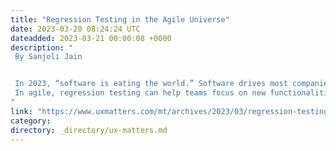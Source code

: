 ```yaml
---
title: "Regression Testing in the Agile Universe"
date: 2023-03-20 08:24:24 UTC
dateadded: 2023-03-21 00:00:08 +0000
description: "
 By Sanjoli Jain 


 In 2023, “software is eating the world.” Software drives most companies today. This means that more and more companies are  becoming agile—and so are the processes and methods by which these companies function. Most companies are on the lookout for methods that reduce their products’ time to market, which can be challenging for in-house teams such as testing teams. As a result, software-testing professionals need to curate a solid approach that lets them keep up with all the changes, updates, and operations. 
 In agile, regression testing can help teams focus on new functionalities, but also preserve the stability of each product increment and update. Teams use regression testing to ensure that tested software continues to perform well after every modification. Read More 
"
link: "https://www.uxmatters.com/mt/archives/2023/03/regression-testing-in-the-agile-universe.php"
category:
directory: _directory/ux-matters.md
---
```

